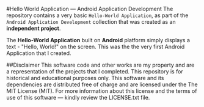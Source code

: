 #Hello World Application &mdash; Android Application Development
The repository contains a very basic `Hello-World Application`, as part of the `Android Application Development` collection that was created as an **independent project**. 

The **Hello-World Application** built on **Android** platform simply displays a text - "Hello, World!" on the screen. This was the the very first Android Application that I created.

##Disclaimer
This software code and other works are my property and are a representation of the projects that I completed. This repository is for historical and educational purposes only. This software and its dependencies are distributed free of charge and are licensed under the The MIT License (MIT). For more information about this license and the terms of use of this software &mdash; kindly review the LICENSE.txt file.
